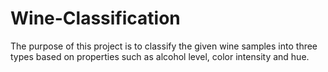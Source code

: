 # Wine-Classification
The purpose of this project is to classify the given wine samples into three types based on properties such as alcohol level, color intensity and hue.
